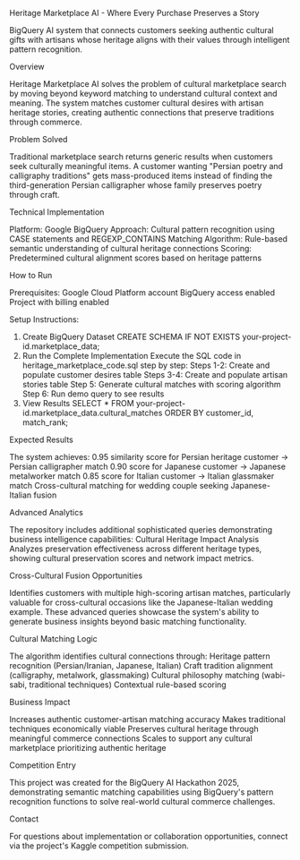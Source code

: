 Heritage Marketplace AI - Where Every Purchase Preserves a Story

BigQuery AI system that connects customers seeking authentic cultural gifts with artisans whose heritage aligns with their values through intelligent pattern recognition.

Overview

Heritage Marketplace AI solves the problem of cultural marketplace search by moving beyond keyword matching to understand cultural context and meaning. The system matches customer cultural desires with artisan heritage stories, creating authentic connections that preserve traditions through commerce.

Problem Solved

Traditional marketplace search returns generic results when customers seek culturally meaningful items. A customer wanting "Persian poetry and calligraphy traditions" gets mass-produced items instead of finding the third-generation Persian calligrapher whose family preserves poetry through craft.

Technical Implementation

Platform: Google BigQuery Approach: Cultural pattern recognition using CASE statements and REGEXP_CONTAINS Matching Algorithm: Rule-based semantic understanding of cultural heritage connections Scoring: Predetermined cultural alignment scores based on heritage patterns

How to Run

Prerequisites: Google Cloud Platform account BigQuery access enabled Project with billing enabled

Setup Instructions:

1.	Create BigQuery Dataset CREATE SCHEMA IF NOT EXISTS your-project-id.marketplace_data;
2.	Run the Complete Implementation Execute the SQL code in heritage_marketplace_code.sql step by step: Steps 1-2: Create and populate customer desires table Steps 3-4: Create and populate artisan stories table
Step 5: Generate cultural matches with scoring algorithm Step 6: Run demo query to see results
3.	View Results SELECT * FROM your-project-id.marketplace_data.cultural_matches ORDER BY customer_id, match_rank;

Expected Results

The system achieves: 0.95 similarity score for Persian heritage customer → Persian calligrapher match 0.90 score for Japanese customer → Japanese metalworker match 0.85 score for Italian customer → Italian glassmaker match Cross-cultural matching for wedding couple seeking Japanese-Italian fusion

Advanced Analytics

The repository includes additional sophisticated queries demonstrating business intelligence capabilities:
Cultural Heritage Impact Analysis Analyzes preservation effectiveness across different heritage types, showing cultural preservation scores and network impact metrics.

Cross-Cultural Fusion Opportunities

Identifies customers with multiple high-scoring artisan matches, particularly valuable for cross-cultural occasions like the Japanese-Italian wedding example.
These advanced queries showcase the system's ability to generate business insights beyond basic matching functionality.

Cultural Matching Logic

The algorithm identifies cultural connections through: Heritage pattern recognition (Persian/Iranian, Japanese, Italian) Craft tradition alignment (calligraphy, metalwork, glassmaking) Cultural philosophy matching (wabi-sabi, traditional techniques) Contextual rule-based scoring

Business Impact

Increases authentic customer-artisan matching accuracy Makes traditional techniques economically viable Preserves cultural heritage through meaningful commerce connections Scales to support any cultural marketplace prioritizing authentic heritage

Competition Entry

This project was created for the BigQuery AI Hackathon 2025, demonstrating semantic matching capabilities using BigQuery's pattern recognition functions to solve real-world cultural commerce challenges.

Contact

For questions about implementation or collaboration opportunities, connect via the project's Kaggle competition submission.

